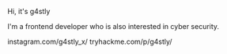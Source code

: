 Hi, it's g4stly

I'm a frontend developer who is also interested in cyber security.

instagram.com/g4stly_x/
tryhackme.com/p/g4stly/
